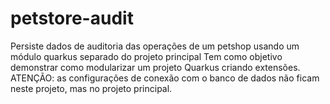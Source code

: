 # petstore-audit
Persiste dados de auditoria das operações de um petshop usando um módulo quarkus separado do projeto principal
Tem como objetivo demonstrar como modularizar um projeto Quarkus criando extensões.
ATENÇÃO: as configurações de conexão com o banco de dados não ficam neste projeto, mas no projeto principal.
